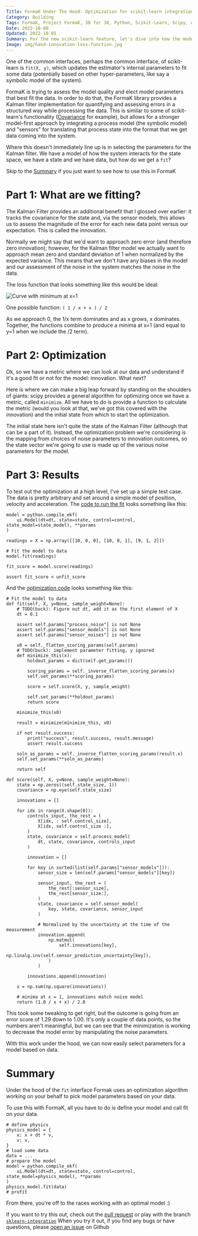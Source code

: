 ```yaml
---
Title: FormaK Under The Hood: Optimization for scikit-learn integration
Category: Building
Tags: FormaK, Project FormaK, 30 for 30, Python, Scikit-Learn, Scipy, optimization
Date: 2022-10-08
Updated: 2022-10-05
Summary: For the new scikit-learn feature, let's dive into how the model gets fit to data.
Image: img/hand-innovation-loss-function.jpg
---
```


One of the common interfaces, perhaps the common interface, of scikit-learn is
`fit(X, y)`, which updates the estimator's internal parameters to fit some data
(potentially based on other hyper-parameters, like say a symbolic model of the
system).

FormaK is trying to assess the model quality and elect model parameters that
best fit the data. In order to do that, the FormaK library provides a Kalman
filter implementation for quantifying and assessing errors in a structured way
while processing the data. This is similar to some of scikit-learn's
functionality
([Covariance](https://scikit-learn.org/stable/modules/covariance.html#covariance)
for example), but allows for a stronger model-first approach by integrating a
process model (the symbolic model) and "sensors" for translating that process
state into the format that we get data coming into the system.

Where this doesn't immediately line up is in selecting the parameters for the
Kalman filter. We have a model of how the system interacts for the state space,
we have a state and we have data, but how do we get a `fit`?

Skip to the [Summary](#summary) if you just want to see how to use this in FormaK

# Part 1: What are we fitting?

The Kalman Filter provides an additional benefit that I glossed over earlier:
it tracks the covariance for the state and, via the sensor models, this allows
us to assess the magnitude of the error for each new data point versus our
expectation. This is called the innovation.

Normally we might say that we'd want to approach zero error (and therefore zero
innovation); however, for the Kalman filter model we actually want to approach
mean zero and standard deviation of 1 when normalized by the expected variance.
This means that we don't have any biases in the model and our assessment of the
noise in the system matches the noise in the data.

The loss function that looks something like this would be ideal:

![Curve with minimum at x=1]({attach}/img/hand-innovation-loss-function.jpg)

One possible function: `( 1 / x + x ) / 2`

As we approach 0, the 1/x term dominates and as x grows, x dominates. Together,
the functions combine to produce a minima at x=1 (and equal to y=1 when we
include the /2 term).

# Part 2: Optimization

Ok, so we have a metric where we can look at our data and understand if it's a
good fit or not for the model: innovation. What next?

Here is where we can make a big leap forward by standing on the shoulders of
giants: scipy provides a general algorithm for optimizing once we have a
metric, called `minimize`. All we have to do is provide a function to calculate
the metric (would you look at that, we've got this covered with the innovation)
and the initial state from which to start the optimization.

The initial state here isn't quite the state of the Kalman Filter (although
that can be a part of it). Instead, the optimization problem we're considering
is the mapping from choices of noise parameters to innovation outcomes, so the
state vector we're going to use is made up of the various noise parameters for
the model.

# Part 3: Results

To test out the optimization at a high level, I've set up a simple test case.
The data is pretty arbitrary and set around a simple model of position,
velocity and acceleration. The 
[code to run the fit](https://github.com/buckbaskin/formak/blob/5116eae67644cacce1a26847219cc35682d38da3/featuretests/scikit_learn_integration/simple_regression_test.py#L32-L51) 
looks something like this:

    model = python.compile_ekf(
        ui.Model(dt=dt, state=state, control=control, state_model=state_model), **params
    )

    readings = X = np.array([[10, 0, 0], [10, 0, 1], [9, 1, 2]])

    # Fit the model to data
    model.fit(readings)

    fit_score = model.score(readings)

    assert fit_score < unfit_score

And the 
[optimization code](https://github.com/buckbaskin/formak/blob/5116eae67644cacce1a26847219cc35682d38da3/py/formak/python.py#L429-L453)
looks something like this:

    # Fit the model to data
    def fit(self, X, y=None, sample_weight=None):
        # TODO(buck): Figure out dt, add it as the first element of X
        dt = 0.1

        assert self.params["process_noise"] is not None
        assert self.params["sensor_models"] is not None
        assert self.params["sensor_noises"] is not None

        x0 = self._flatten_scoring_params(self.params)
        # TODO(buck): implement parameter fitting, y ignored
        def minimize_this(x):
            holdout_params = dict(self.get_params())

            scoring_params = self._inverse_flatten_scoring_params(x)
            self.set_params(**scoring_params)

            score = self.score(X, y, sample_weight)

            self.set_params(**holdout_params)
            return score

        minimize_this(x0)

        result = minimize(minimize_this, x0)

        if not result.success:
            print("success", result.success, result.message)
            assert result.success

        soln_as_params = self._inverse_flatten_scoring_params(result.x)
        self.set_params(**soln_as_params)

        return self

    def score(self, X, y=None, sample_weight=None):
        state = np.zeros((self.state_size, 1))
        covariance = np.eye(self.state_size)

        innovations = []

        for idx in range(X.shape[0]):
            controls_input, the_rest = (
                X[idx, : self.control_size],
                X[idx, self.control_size :],
            )
            state, covariance = self.process_model(
                dt, state, covariance, controls_input
            )

            innovation = []

            for key in sorted(list(self.params["sensor_models"])):
                sensor_size = len(self.params["sensor_models"][key])

                sensor_input, the_rest = (
                    the_rest[:sensor_size],
                    the_rest[sensor_size:],
                )
                state, covariance = self.sensor_model(
                    key, state, covariance, sensor_input
                )

                # Normalized by the uncertainty at the time of the measurement
                innovation.append(
                    np.matmul(
                        self.innovations[key],
                        np.linalg.inv(self.sensor_prediction_uncertainty[key]),
                    )
                )

            innovations.append(innovation)

        x = np.sum(np.square(innovations))

        # minima at x = 1, innovations match noise model
        return (1.0 / x + x) / 2.0

This took some tweaking to get right, but the outcome is going from an error
score of 1.29 down to 1.00. It's only a couple of data points, so the numbers
aren't meaningful, but we can see that the minimization is working to decrease
the model error by manipulating the noise parameters.

With this work under the hood, we can now easily select parameters for a
model based on data.

# Summary

Under the hood of the `fit` interface Formak uses an optimization algorithm
working on your behalf to pick model parameters based on your data.

To use this with FormaK, all you have to do is define your model and call fit
on your data.

    # define physics
    physics_model = {
        x: x + dt * v,
        v: v,
    }
    # load some data
    data = ...
    # prepare the model
    model = python.compile_ekf(
        ui.Model(dt=dt, state=state, control=control, state_model=physics_model), **params
    )
    physics_model.fit(data)
    # profit

From there, you're off to the races working with an optimal model :)

If you want to try this out, check out the 
[pull request](https://github.com/buckbaskin/formak/pull/3) or play with the 
branch
[`sklearn-integration`](https://github.com/buckbaskin/formak/tree/sklearn-integration)
When you try it out, if you find any bugs or have questions, please 
[open an issue](https://github.com/buckbaskin/formak/issues) on Github

